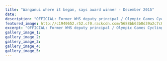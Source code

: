 ```yaml
---
title: "Wanganui where it began, says award winner - December 2015"
date: 
description: "OFFICIAL: Former WHS deputy principal / Olympic Games Cycling starter, John McDonnell, used the Wanganui Cycling Club's 75-year-old starting marbles and their leather carrier case to make lane draws.."
featured_image: http://c1940652.r52.cf0.rackcdn.com/5688bb63b8d39a2c7c000e5b/John-McDonnell-ex-teacher.jpg
excerpt: "OFFICIAL: Former WHS deputy principal / Olympic Games Cycling starter, John McDonnell, used the Wanganui Cycling Club's 75-year-old starting marbles and their leather carrier case to make lane draws in Athens."
gallery_image_1: 
gallery_image_2: 
gallery_image_3: 
gallery_image_4: 
gallery_image_5: 
---
```

